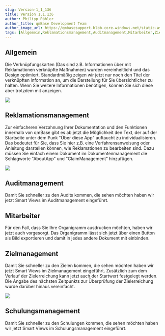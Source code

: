 ```yaml
---
slug: Version-1_1_136
title: Version 1.1.136
author: Philipp Pähler
author_title: qmBase Development Team
author_image_url: https://qmbasesupport.blob.core.windows.net/static-assets/img/persons/paehler_round.png
tags: [Allgemein,Reklamationsmanagement,Auditmanagement,Mitarbeiter,Zielmanagement,Schulungsmanagement, Changelog]
---
```

## Allgemein

Die Verknüpfungskarten (Das sind z.B. Informationen über mit Reklamationen verknüpfte Maßnahmen) wurden vereinheitlicht und das Design optimiert. Standardmäßig zeigen wir jetzt nur noch den Titel der verknüpften Information an, um die Darstellung für Sie übersichtlicher zu halten. Wenn Sie weitere Informationen benötigen, können Sie sich diese aber trotzdem mit anzeigen.

![](https://caqadmin.blob.core.windows.net/releasenotes/124-images/b19a03b1-e57c-4a9c-a6b4-f5f06008a6e9-mceclip1.gif)

## Reklamationsmanagement

Zur einfacheren Verzahnung Ihrer Dokumentation und den Funktionen innerhalb von qmBase gibt es ab jetzt die Möglichkeit den Text, der auf der Startseite unter dem Punk "Über diese App" auftaucht zu individualisieren. Das bedeutet für Sie, dass Sie hier z.B. eine Verfahrensanweisung oder Anleitung darstellen können, wie Reklamationen zu bearbeiten sind. Dazu müssen Sie einfach einem Dokument im Dokumentenmanagement die Schlagworte "AboutApp" und "ClaimManagement" hinzufügen.

![](https://caqadmin.blob.core.windows.net/releasenotes/124-images/7453a697-28c0-4f23-8d25-3022bdb4fe05-mceclip0.png)

## Auditmanagement

Damit Sie schneller zu den Audits kommen, die sehen möchten haben wir jetzt Smart Views im Auditmanagement eingeführt.

## Mitarbeiter

Für den Fall, dass Sie Ihre Organigramm ausdrucken möchten, haben wir jetzt auch vorgesorgt. Das Organigramm lässt sich jetzt über einen Button als Bild exportieren und damit in jedes andere Dokument mit einbinden.

## Zielmanagement

Damit Sie schneller zu den Zielen kommen, die sehen möchten haben wir jetzt Smart Views im Zielmanagement eingeführt. Zusätzlich zum dem Verlauf der Zielerreichung kann jetzt auch der Startwert festgelegt werden. Die Angabe des nächsten Zeitpunkts zur Überprüfung der Zielerreichung wurde darüber hinaus vereinfacht.

![](https://caqadmin.blob.core.windows.net/releasenotes/124-images/fd59f92c-e684-4945-a64a-2df93108d0f1-mceclip0.png)

## Schulungsmanagement

Damit Sie schneller zu den Schulungen kommen, die sehen möchten haben wir jetzt Smart Views im Schulungsmanagement eingeführt.